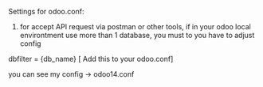 Settings for odoo.conf:

1. for accept API request via postman or other tools, if in your odoo local environtment use more than 1 database, you must to you have to adjust config

dbfilter = {db_name}  [ Add this to your odoo.conf] 

you can see my config -> odoo14.conf
